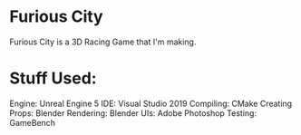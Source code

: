 # Furious City
Furious City is a 3D Racing Game that I'm making.

# Stuff Used:
Engine: Unreal Engine 5
IDE: Visual Studio 2019
Compiling: CMake
Creating Props: Blender
Rendering: Blender
UIs: Adobe Photoshop
Testing: GameBench

